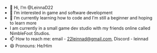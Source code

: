 - 👋 Hi, I’m @LeinnaD22
- 👀 I’m interested in game and software development
- 🌱 I’m currently learning how to code and I'm still a beginner and hoping to learn more
- I am currently in a small game dev studio with my friends online called NimbleFoot Studios.
- 📫 How to reach me: email - 22leinnad@gmail.com, Discord - leinnad
- 😄 Pronouns: He/Him

<!---
LeinnaD22/LeinnaD22 is a ✨ special ✨ repository because its `README.md` (this file) appears on your GitHub profile.
You can click the Preview link to take a look at your changes.
--->
